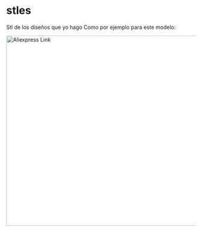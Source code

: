 # stles
<p>Stl de los diseños que yo hago
Como por ejemplo para este modelo:</p>
<a href="https://a.aliexpress.com/_Eve8xQb" target="_blank">
    <img width="505" alt="Aliexpress Link" src="https://github.com/Waterbrain/stles/assets/5563436/cf1cd32f-1f96-4454-ad37-2cc7898c0f57" />
</a><br/>

